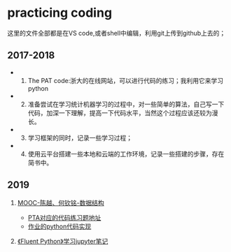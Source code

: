 # practicing coding

这里的文件全部都是在VS code,或者shell中编辑，利用git上传到github上去的；

## 2017-2018
+ 1. The PAT code:浙大的在线网站，可以进行代码的练习；我利用它来学习python

+ 2. 准备尝试在学习统计机器学习的过程中，对一些简单的算法，自己写一下代码，加深一下理解，提高一下代码水平，当然这个过程应该还较为漫长。

+ 3. 学习框架的同时，记录一些学习过程；

+ 4. 使用云平台搭建一些本地和云端的工作环境，记录一些搭建的步骤，存在简书中。


## 2019

1. [MOOC-陈越、何钦铭-数据结构](http://www.icourse163.org/learn/ZJU-93001?tid=1003997005#/learn/announce)
    + [PTA对应的代码练习题地址](https://pintia.cn/problem-sets/1077214780527620096)
    + [作业的python代码实现](./数据结构与算法/MOOC-陈越、何钦铭-数据结构)



2. [《Fluent Python》学习jupyter笔记](./python/Fluent%20Python)


